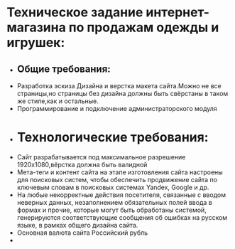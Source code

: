 # Техническое задание интернет-магазина по продажам одежды и игрушек:
* ## Общие требования:
 * Разработка эскиза Дизайна и верстка макета сайта.Можно не все страницы,но страницы без дизайна должны быть свёрстаны в таком же стиле,как и остальные.
 * Программирование и подключение администраторского модуля
* # Технологические требования:
 * Сайт разрабатывается под максимальное разрешение 1920x1080,вёрстка должна быть валидной
 * Мета-теги и контент сайта на этапе изготовления сайта настроены для поисковых систем, чтобы обеспечить продвижение сайта по ключевым словам в поисковых системах Yandex, Google и др.
 * На любые некорректные действия посетителя, связанные с вводом неверных данных, незаполнением обязательных полей ввода в формах и прочие, которые могут быть обработаны системой, генерируются соответствующие сообщения об ошибках на русском языке, в рамках общего дизайна сайта.
 * Основная валюта сайта Российский рубль
 *
